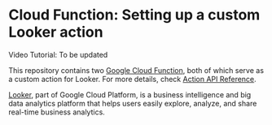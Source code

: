 # Cloud Function: Setting up a custom Looker action

Video Tutorial: To be updated

This repository contains two [Google Cloud Function](https://cloud.google.com/functions), both of which serve as a custom action for Looker. For more details, check [Action API Reference](https://developers.looker.com/actions/writing-actions/action-api-reference).

[Looker](https://looker.com/), part of Google Cloud Platform, is a business intelligence and big data analytics platform that helps users easily explore, analyze, and share real-time business analytics.
